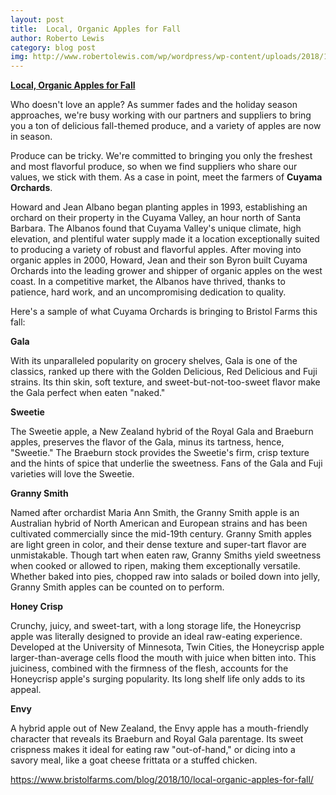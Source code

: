 ```yaml
---
layout: post
title:  Local, Organic Apples for Fall
author: Roberto Lewis
category: blog post
img: http://www.robertolewis.com/wp/wordpress/wp-content/uploads/2018/10/apples-1.jpg
---
```


**[Local, Organic Apples for Fall][id]**

Who doesn't love an apple? As summer fades and the holiday season approaches, we're busy working with our partners and suppliers to bring you a ton of delicious fall-themed produce, and a variety of apples are now in season.

Produce can be tricky.  We're committed to bringing you only the freshest and most flavorful produce, so when we find suppliers who share our values, we stick with them. As a case in point, meet the farmers of **Cuyama Orchards**.

Howard and Jean Albano began planting apples in 1993, establishing an orchard on their property in the Cuyama Valley, an hour north of Santa Barbara. The Albanos found that Cuyama Valley's unique climate, high elevation, and plentiful water supply made it a location exceptionally suited to producing a variety of robust and flavorful apples. After moving into organic apples in 2000, Howard, Jean and their son Byron built Cuyama Orchards into the leading grower and shipper of organic apples on the west coast. In a competitive market, the Albanos have thrived, thanks to patience, hard work, and an uncompromising dedication to quality.

Here's a sample of what Cuyama Orchards is bringing to Bristol Farms this fall:

**Gala** 

With its unparalleled popularity on grocery shelves, Gala is one of the classics, ranked up there with the Golden Delicious, Red Delicious and Fuji strains. Its thin skin, soft texture, and sweet-but-not-too-sweet flavor make the Gala perfect when eaten "naked."

**Sweetie**

The Sweetie apple, a New Zealand hybrid of the Royal Gala and Braeburn apples, preserves the flavor of the Gala, minus its tartness, hence, "Sweetie." The Braeburn stock provides the Sweetie's firm, crisp texture and the hints of spice that underlie the sweetness. Fans of the Gala and Fuji varieties will love the Sweetie.

**Granny Smith**

Named after orchardist Maria Ann Smith, the Granny Smith apple is an Australian hybrid of North American and European strains and has been cultivated commercially since the mid-19th century. Granny Smith apples are light green in color, and their dense texture and super-tart flavor are unmistakable. Though tart when eaten raw, Granny Smiths yield sweetness when cooked or allowed to ripen, making them exceptionally versatile. Whether baked into pies, chopped raw into salads or boiled down into jelly, Granny Smith apples can be counted on to perform.

**Honey Crisp**

Crunchy, juicy, and sweet-tart, with a long storage life, the Honeycrisp apple was literally designed to provide an ideal raw-eating experience. Developed at the University of Minnesota, Twin Cities, the Honeycrisp apple larger-than-average cells flood the mouth with juice when bitten into. This juiciness, combined with the firmness of the flesh, accounts for the Honeycrisp apple's surging popularity. Its long shelf life only adds to its appeal.

**Envy**

A hybrid apple out of New Zealand, the Envy apple has a mouth-friendly character that reveals its Braeburn and Royal Gala parentage. Its sweet crispness makes it ideal for eating raw "out-of-hand," or dicing into a savory meal, like a goat cheese frittata or a stuffed chicken.

https://www.bristolfarms.com/blog/2018/10/local-organic-apples-for-fall/

[id]: https://www.bristolfarms.com/blog/2018/10/local-organic-apples-for-fall/
